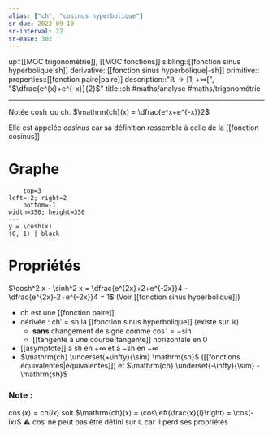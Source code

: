 ```yaml
---
alias: ["ch", "cosinus hyperbolique"]
sr-due: 2022-09-10
sr-interval: 22
sr-ease: 302
---
```

up::[[MOC trigonométrie]], [[MOC fonctions]]
sibling::[[fonction sinus hyperbolique|sh]]
derivative::[[fonction sinus hyperbolique|-sh]]
primitive::
properties::[[fonction paire|paire]]
description::"$\mathbb{R} \to [1; +\infty[$", "$\dfrac{e^{x}+e^{-x}}{2}$"
title::$\mathrm{ch}$
#maths/analyse #maths/trigonométrie

----
Notée $\cosh$ ou $\text{ch}$.
$\mathrm{ch}(x) = \dfrac{e^x+e^{-x}}2$

Elle est appelée _cosinus_ car sa définition ressemble à celle de la [[fonction cosinus]]

# Graphe
```desmos-graph
    top=3
left=-2; right=2
    bottom=-1
width=350; height=350
---
y = \cosh(x)
(0, 1) | black
```

# Propriétés
$\cosh^2 x - \sinh^2 x = \dfrac{e^{2x}+2+e^{-2x}}4 - \dfrac{e^{2x}-2+e^{-2x}}4 = 1$
(Voir [[fonction sinus hyperbolique]])

 - $\mathrm{ch}$ est une [[fonction paire]]
 - dérivée : $\mathrm{ch}' = \mathrm{sh}$ la [[fonction sinus hyperbolique]] (existe sur $\mathbb{R}$)
     - **sans** changement de signe comme $\cos' = -\sin$
     - [[tangente à une courbe|tangente]] horizontale en $0$
 - [[asymptote]] à $\mathrm{sh}$ en $+\infty$ et à $-\mathrm{sh}$ en $-\infty$
 - $\mathrm{ch} \underset{+\infty}{\sim} \mathrm{sh}$ ([[fonctions équivalentes|équivalentes]]) et $\mathrm{ch} \underset{-\infty}{\sim} -\mathrm{sh}$


### Note :
$\cos(x) = \mathrm{ch}(ix)$ soit $\mathrm{ch}(x) = \cos\left(\frac{x}{i}\right) = \cos(-ix)$
⚠️ $\cos$ ne peut pas être défini sur $\mathbb{C}$ car il perd ses propriétés
